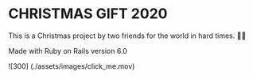 # CHRISTMAS GIFT 2020

This is a Christmas project by two friends for the world in hard times. 🎄✨

Made with Ruby on Rails version 6.0

![300] (./assets/images/click_me.mov)
